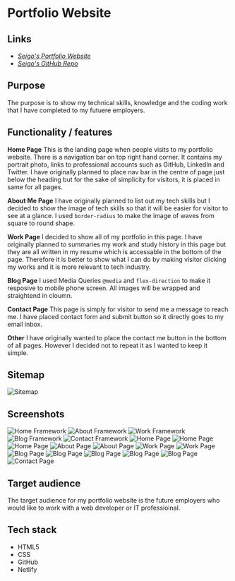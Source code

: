 # Portfolio Website
## Links
- *[Seigo's Portfolio Website](https://seigo-portfolio-assignment.netlify.app/)*
- *[Seigo's GitHub Repo](https://github.com/miyakeseigo/projects.git)*

## Purpose
The purpose is to show my technical skills, knowledge and the coding work that I have completed to my futuere employers.

## Functionality / features

**Home Page**
This is the landing page when people visits to my portfolio website. There is a navigation bar on top right hand corner. It contains my portrait photo, links to professional accounts such as GitHub, LinkedIn and Twitter. I have originally planned to place nav bar in the centre of page just below the heading but for the sake of simplicity for visitors, it is placed in same for all pages.

**About Me Page**
I have originally planned to list out my tech skills but I decided to show the image of tech skills so that it will be easier for visitor to see at a glance. I used ``border-radius`` to make the image of waves from square to round shape. 

**Work Page**
I decided to show all of my portfolio in this page. I have originally planned to summaries my work and study history in this page but they are all written in my resume which is accessable in the bottom of the page. Therefore it is better to show what I can do by making visitor clicking my works and it is more relevant to tech industry.

**Blog Page**
I used Media Queries ``@media`` and ``flex-direction`` to make it resposive to mobile phone screen. All images will be wrapped and straightend in cloumn. 

**Contact Page**
This page is simply for visitor to send me a message to reach me. I have placed contact form and submit button so it directly goes to my email inbox.

**Other**
I have originally wanted to place the contact me button in the bottom of all pages. However I decided not to repeat it as I wanted to keep it simple.  


## Sitemap
![Sitemap](/docs/sitemap.jpg)

## Screenshots
![Home Framework](/docs/home.png)
![About Framework](/docs/about.png)
![Work Framework](/docs/work.png)
![Blog Framework](/docs/blog.png)
![Contact Framework](/docs/contact.png)
![Home Page](/docs/homepage1.png)
![Home Page](/docs/homepage2.png)
![Home Page](/docs/homepage3.png)
![About Page](/docs/aboutpage1.png)
![About Page](/docs/aboutpage2.png)
![Work Page](/docs/workpage1.png)
![Work Page](/docs/workpage2.png)
![Blog Page](/docs/blogpage1.png)
![Blog Page](/docs/blogpage2.png)
![Blog Page](/docs/blogpage3.png)
![Blog Page](/docs/blogpage4.png)
![Blog Page](/docs/blogpage5.png)
![Contact Page](/docs/contactpage.png)
     
## Target audience
The target audience for my portfolio website is the future employers who would like to work with a web developer or IT professioinal.
     
## Tech stack
- HTML5 
- CSS
- GitHub
- Netlify